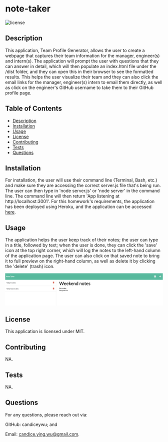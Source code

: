 # note-taker

![license](https://img.shields.io/badge/license-MIT-blue.svg)

## Description
This application, Team Profile Generator, allows the user to create a webpage that captures their team information for the manager, engineer(s) and intern(s). The application will prompt the user with questions that they can answer in detail, which will then populate an index.html file under the /dist folder, and they can open this in their browser to see the formatted results. This helps the user visualize their team and they can also click the email links for the manager, engineer(s) intern to email them directly, as well as click on the engineer's GitHub username to take them to their GitHub profile page.

## Table of Contents
  - [Description](#description)
  - [Installation](#installation)
  - [Usage](#usage)
  - [License](#license)
  - [Contributing](#contributing)
  - [Tests](#tests)
  - [Questions](#questions)

## Installation
For installation, the user will use their command line (Terminal, Bash, etc.) and make sure they are accessing the correct server.js file that's being run. The user can then type in 'node server.js' or 'node server' in the command line. The command line will then return 'App listening at http://localhost:3001'. For this homework's requirements, the application has been deployed using Heroku, and the application can be accessed [here](https://fierce-lowlands-57764.herokuapp.com/).

## Usage 
The application helps the user keep track of their notes; the user can type in a title, followed by text; when the user is done, they can click the 'save' icon at the top right corner, which will log the notes to the left-hand column of the application page. The user can also click on that saved note to bring it to full preview on the right-hand column, as well as delete it by clicking the 'delete' (trash) icon. 

![Candice Wu's Note Taker can be run from the command line.](assets/screenshot.png)

## License
This application is licensed under MIT.

## Contributing
NA.

## Tests
NA.

## Questions
For any questions, please reach out via:
  
GitHub: candiceywu; and

Email: candice.ying.wu@gmail.com.